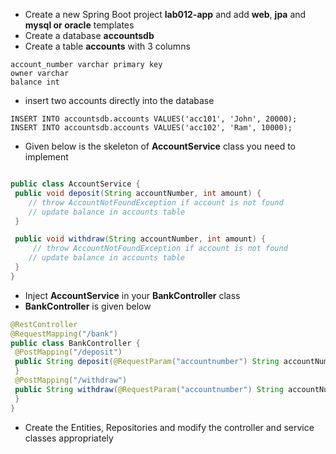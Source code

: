 * Create a new Spring Boot project **lab012-app** and add __web__, __jpa__ and __mysql or oracle__ templates
* Create a database **accountsdb**
* Create a table __accounts__ with 3 columns

```
account_number varchar primary key
owner varchar
balance int
```

* insert two accounts directly into the database

```
INSERT INTO accountsdb.accounts VALUES('acc101', 'John', 20000);
INSERT INTO accountsdb.accounts VALUES('acc102', 'Ram', 10000);
```

* Given below is the skeleton of __AccountService__ class you need to implement
```java

public class AccountService {
 public void deposit(String accountNumber, int amount) {
	// throw AccountNotFoundException if account is not found
	// update balance in accounts table
 }

 public void withdraw(String accountNumber, int amount) {
	 // throw AccountNotFoundException if account is not found
	// update balance in accounts table
 }
}
```

* Inject **AccountService** in your **BankController** class
* **BankController** is given below

```java
@RestController
@RequestMapping("/bank")
public class BankController {
 @PostMapping("/deposit")
 public String deposit(@RequestParam("accountnumber") String accountNumber, @RequestParam int amount) {
 }
 @PostMapping("/withdraw")
 public String withdraw(@RequestParam("accountnumber") String accountNumber, @RequestParam int amount) {
 }
}
```

* Create the Entities, Repositories and modify the controller and service classes appropriately

